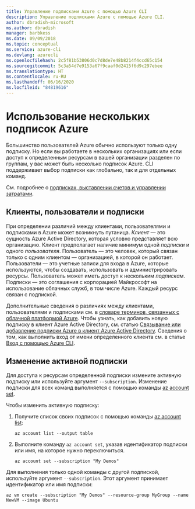 ```yaml
---
title: Управление подписками Azure с помощью Azure CLI
description: Управление подписками Azure с помощью Azure CLI.
author: dbradish-microsoft
ms.author: dbradish
manager: barbkess
ms.date: 09/09/2018
ms.topic: conceptual
ms.service: azure-cli
ms.devlang: azurecli
ms.openlocfilehash: 2c5f81b53806d0c7d8de7e48b8214f4ccd65c154
ms.sourcegitcommit: 5c3a54d7e9153a67f9caaf0d2415f6d9c297ebee
ms.translationtype: HT
ms.contentlocale: ru-RU
ms.lasthandoff: 06/16/2020
ms.locfileid: "84819616"
---
```

# <a name="use-multiple-azure-subscriptions"></a>Использование нескольких подписок Azure

Большинство пользователей Azure обычно используют только одну подписку. Но если вы работаете в нескольких организациях или если доступ к определенным ресурсам в вашей организации разделен по группам, у вас может быть несколько подписок Azure. CLI поддерживает выбор подписки как глобально, так и для отдельных команд.

См. подробнее о [подписках, выставлении счетов и управлении затратами](/azure/billing/).

## <a name="tenants-users-and-subscriptions"></a>Клиенты, пользователи и подписки

При определении различий между клиентами, пользователями и подписками в Azure может возникнуть путаница. _Клиент_ — это сущность Azure Active Directory, которая условно представляет всю организацию. Клиент предполагает наличие минимум одной _подписки_ и одного _пользователя_. Пользователь — это человек, который связан только с одним клиентом — организацией, в которой он работает. Пользователи — это учетные записи для входа в Azure, которые используются, чтобы создавать, использовать и администрировать ресурсы.
Пользователь может иметь доступ к нескольким _подпискам_. Подписки — это соглашения с корпорацией Майкрософт на использование облачных служб, в том числе Azure. Каждый ресурс связан с подпиской.

Дополнительные сведения о различиях между клиентами, пользователями и подписками см. в [словаре терминов, связанных с облачной платформой Azure](/azure/azure-glossary-cloud-terminology).  Чтобы узнать, как добавить новую подписку в клиент Azure Active Directory, см. статью [Связывание или добавление подписки Azure в клиент Azure Active Directory](/azure/active-directory/active-directory-how-subscriptions-associated-directory).
Сведения о том, как выполнить вход от имени определенного клиента см. в статье [Вход с помощью Azure CLI](/cli/azure/authenticate-azure-cli).

## <a name="change-the-active-subscription"></a>Изменение активной подписки

Для доступа к ресурсам определенной подписки измените активную подписку или используйте аргумент `--subscription`. Изменение подписки для всех команд выполняется с помощью команды [az account set](/cli/azure/account#az-account-set).

Чтобы изменить активную подписку:

1. Получите список своих подписок с помощью команды [az account list](/cli/azure/account#az-account-list):

    ```azurecli-interactive
    az account list --output table
    ```
2. Выполните команду `az account set`, указав идентификатор подписки или имя, на которое нужно переключиться.

    ```azurecli-interactive
    az account set --subscription "My Demos"
    ```

Для выполнения только одной команды с другой подпиской, используйте аргумент `--subscription`. Этот аргумент принимает идентификатор или имя подписки:

```azurecli-interactive
az vm create --subscription "My Demos" --resource-group MyGroup --name NewVM --image Ubuntu
```
